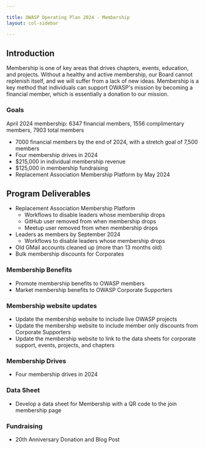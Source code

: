 ```yaml
---

title: OWASP Operating Plan 2024 - Membership
layout: col-sidebar

---
```


## Introduction

Membership is one of key areas that drives chapters, events, education, and projects. Without a healthy and active membership, our Board cannot replenish itself, and we will suffer from a lack of new ideas. Membership is a key method that individuals can support OWASP's mission by becoming a financial member, which is essentially a donation to our mission.

### Goals

April 2024 membership: 6347 financial members, 1556 complimentary members, 7903 total members

- 7000 financial members by the end of 2024, with a stretch goal of 7,500 members
- Four membership drives in 2024
- $215,000 in individual membership revenue
- $125,000 in membership fundraising
- Replacement Association Membership Platform by May 2024

## Program Deliverables

- Replacement Association Membership Platform
  - Workflows to disable leaders whose membership drops
  - GitHub user removed from when membership drops
  - Meetup user removed from when membership drops
- Leaders as members by September 2024
  - Workflows to disable leaders whose membership drops
- Old GMail accounts cleaned up (more than 13 months old)
- Bulk membership discounts for Corporates

### Membership Benefits

- Promote membership benefits to OWASP members
- Market membership benefits to OWASP Corporate Supporters

### Membership website updates

- Update the membership website to include live OWASP projects
- Update the membership website to include member only discounts from Corporate Supporters
- Update the membership website to link to the data sheets for corporate support, events, projects, and chapters

### Membership Drives

- Four membership drives in 2024

### Data Sheet

- Develop a data sheet for Membership with a QR code to the join membership page

### Fundraising

- 20th Anniversary Donation and Blog Post
